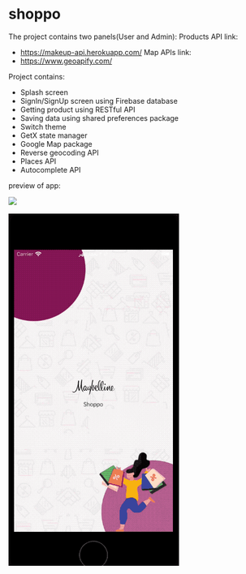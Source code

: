 # shoppo
The project contains two panels(User and Admin):
Products API link:
- https://makeup-api.herokuapp.com/
Map APIs link:
- https://www.geoapify.com/

Project contains:
- Splash screen
- SignIn/SignUp screen using Firebase database
- Getting product using RESTful API
- Saving data using shared preferences package 
- Switch theme
- GetX state manager 
- Google Map package
- Reverse geocoding API
- Places API
- Autocomplete API



preview of app:

![](https://github.com/kimia-kazemi/Online-Shopping-App-With-Flutter/blob/main/userPanel.gif)


![](https://github.com/kimia-kazemi/Online-Shopping-App-With-Flutter/blob/main/adminPanel.gif)


